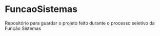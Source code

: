 # FuncaoSistemas
Repositório para guardar o projeto feito durante o processo seletivo da Função Sistemas
